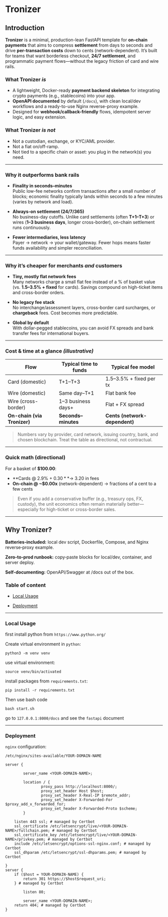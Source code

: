 # Tronizer
## Introduction

**Tronizer** is a minimal, production-lean FastAPI template for **on-chain payments** that aims to compress **settlement** from days to seconds and drive **per-transaction costs** down to cents (network-dependent). It’s built for teams that want borderless checkout, **24/7 settlement**, and programmatic payment flows—without the legacy friction of card and wire rails.

### What Tronizer *is*
- A lightweight, Docker-ready **payment backend skeleton** for integrating crypto payments (e.g., stablecoins) into your app.
- **OpenAPI documented** by default (`/docs`), with clean local/dev workflows and a ready-to-use Nginx reverse-proxy example.
- Designed for **webhook/callback-friendly** flows, idempotent server logic, and easy extension.

### What Tronizer *is not*
- Not a custodian, exchange, or KYC/AML provider.
- Not a fiat on/off-ramp.
- Not tied to a specific chain or asset: you plug in the network(s) you need.

---

### Why it outperforms bank rails

- **Finality in seconds–minutes**  
  Public low-fee networks confirm transactions after a small number of blocks; economic finality typically lands within seconds to a few minutes (varies by network and load).

- **Always-on settlement (24/7/365)**  
  No business-day cutoffs. Unlike card settlements (often **T+1–T+3**) or wires (**1–3 business days**, longer cross-border), on-chain settlement runs continuously.

- **Fewer intermediaries, less latency**  
  Payer → network → your wallet/gateway. Fewer hops means faster funds availability and simpler reconciliation.

---

### Why it’s cheaper for merchants *and* customers

- **Tiny, mostly flat network fees**  
  Many networks charge a small flat fee instead of a % of basket value (vs. **1.5–3.5% + fixed** for cards). Savings compound on high-ticket items and cross-border orders.

- **No legacy fee stack**  
  No interchange/assessment layers, cross-border card surcharges, or **chargeback** fees. Cost becomes more predictable.

- **Global by default**  
  With dollar-pegged stablecoins, you can avoid FX spreads and bank transfer fees for international buyers.

---

### Cost & time at a glance *(illustrative)*

| Flow                           | Typical time to funds | Typical fee model           |
|--------------------------------|-----------------------|-----------------------------|
| Card (domestic)                | T+1–T+3               | 1.5–3.5% + fixed per tx     |
| Wire (domestic)                | Same day–T+1          | Flat bank fee               |
| Wire (cross-border)            | 1–3 business days+    | Flat + FX spread            |
| **On-chain (via Tronizer)**    | **Seconds–minutes**   | **Cents (network-dependent)** |

> Numbers vary by provider, card network, issuing country, bank, and chosen blockchain. Treat the table as directional, not contractual.

---

### Quick math (directional)

For a basket of **$100.00**:

- **Cards @ 2.9% + $0.30** → ~$3.20 in fees  
- **On-chain @ ~$0.00x** (network-dependent) → fractions of a cent to a few cents

> Even if you add a conservative buffer (e.g., treasury ops, FX, custody), the unit economics often remain materially better—especially for high-ticket or cross-border sales.

---

## Why Tronizer?

**Batteries‑included:** local dev script, Dockerfile, Compose, and Nginx reverse‑proxy example.

**Zero‑to‑prod runbook:** copy‑paste blocks for local/dev, container, and server deploy.

**Self‑documenting:** OpenAPI/Swagger at /docs out of the box.


### Table of content
- [Local Usage](#local-usage)

- [Deployment](#deployment)

-----
<a name="local-usage"/>

### Local Usage
first install python from `https://www.python.org/`

Create virtual environment in `python`:
```commandline
python3 -m venv venv
```
use virtual environment:
```commandline
source venv/bin/activated
```
install packages from `requirements.txt`:
```commandline
pip install -r requirements.txt
```
Then use bash code
```commandline
bash start.sh
```
go to `127.0.0.1:8000/docs` and see the `fastapi` document 

------

<a name="deployment"/>


### Deployment

`nginx` configuration: 

`/etc/nginx/sites-available/YOUR-DOMAIN-NAME`
```nginx
server {

        server_name <YOUR-DOMAIN-NAME>;

        location / {
                proxy_pass http://localhost:8000/;
                proxy_set_header Host $host;
                proxy_set_header X-Real-IP $remote_addr;
                proxy_set_header X-Forwarded-For $proxy_add_x_forwarded_for;
                proxy_set_header X-Forwarded-Proto $scheme;
        }

    listen 443 ssl; # managed by Certbot
    ssl_certificate /etc/letsencrypt/live/<YOUR-DOMAIN-NAME>/fullchain.pem; # managed by Certbot
    ssl_certificate_key /etc/letsencrypt/live/<YOUR-DOMAIN-NAME>/privkey.pem; # managed by Certbot
    include /etc/letsencrypt/options-ssl-nginx.conf; # managed by Certbot
    ssl_dhparam /etc/letsencrypt/ssl-dhparams.pem; # managed by Certbot

}
server {
    if ($host = YOUR-DOMAIN-NAME) {
        return 301 https://$host$request_uri;
    } # managed by Certbot

        listen 80;

        server_name <YOUR-DOMAIN-NAME>;
    return 404; # managed by Certbot
}
```
